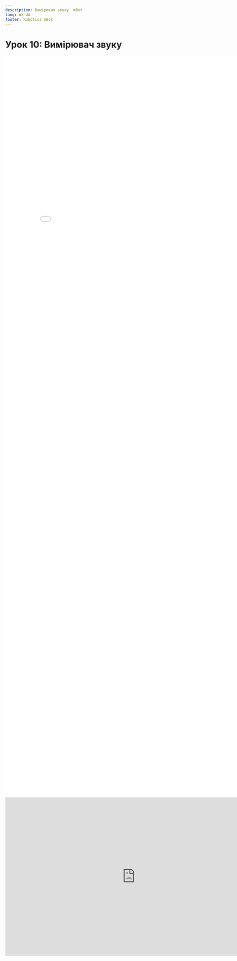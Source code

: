 ```yaml
---
description: Вимірювач звуку  mBot
lang: uk-UA
footer: Robotics mBot
---
```

# Урок 10: Вимірювач звуку  

<embed src="/assets/files/10.pdf" width="820px" height="2340px" />

<embed src="https://www.youtube.com/embed/gLzMg3x2uD4" width="820px" height="500px" />